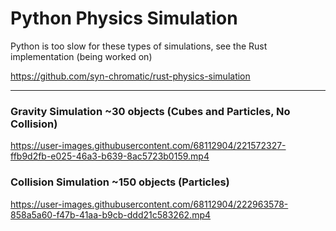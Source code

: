 # Python Physics Simulation

Python is too slow for these types of simulations, see the Rust implementation (being worked on)

https://github.com/syn-chromatic/rust-physics-simulation

___

### Gravity Simulation ~30 objects (Cubes and Particles, No Collision)
https://user-images.githubusercontent.com/68112904/221572327-ffb9d2fb-e025-46a3-b639-8ac5723b0159.mp4



### Collision Simulation ~150 objects (Particles)
https://user-images.githubusercontent.com/68112904/222963578-858a5a60-f47b-41aa-b9cb-ddd21c583262.mp4

